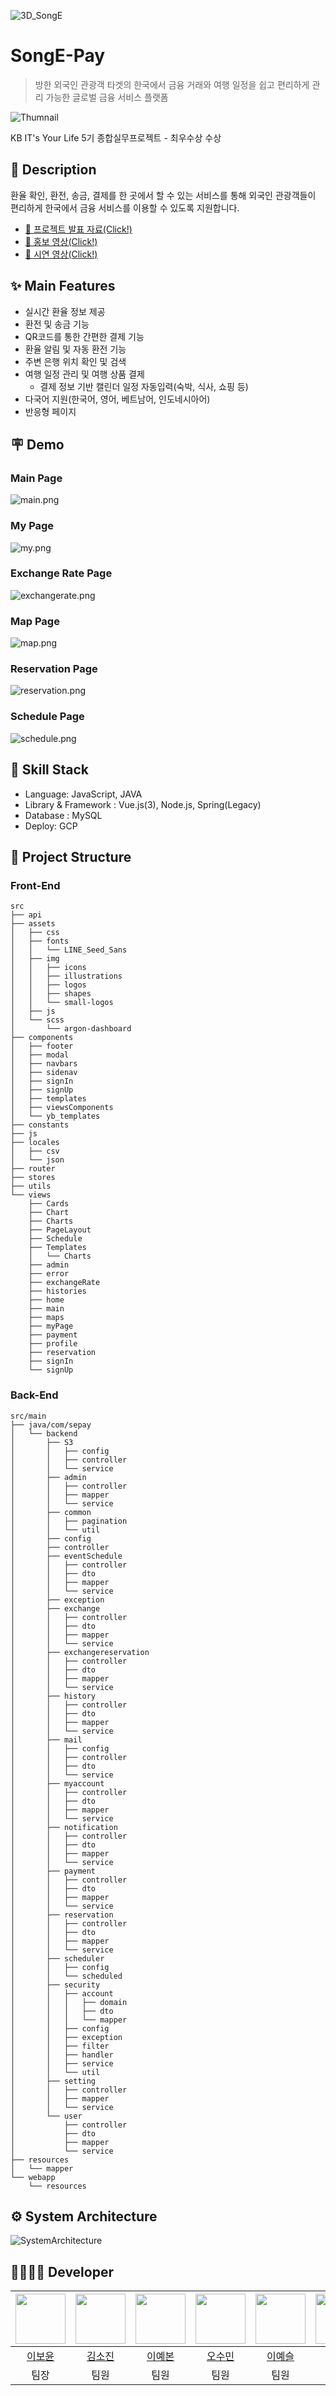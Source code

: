 ![3D_SongE](https://github.com/yesslee/song-e-pay/blob/main/frontend/public/images/3D_SongE.png)

# SongE-Pay
> 방한 외국인 관광객 타겟의 한국에서 금융 거래와 여행 일정을 쉽고 편리하게 관리 가능한 글로벌 금융 서비스 플랫폼

![Thumnail](https://github.com/yesslee/song-e-pay/blob/main/readme_img/Thumnail.png)

KB IT's Your Life 5기 종합실무프로젝트 - 최우수상 수상

## 📖 Description
환율 확인, 환전, 송금, 결제를 한 곳에서 할 수 있는 서비스를 통해 외국인 관광객들이 편리하게 한국에서 금융 서비스를 이용할 수 있도록 지원합니다.
- [🍄 프로젝트 발표 자료(Click!)](https://github.com/yesslee/song-e-pay/blob/main/documents/P7-3_%EC%B5%9C%EC%A2%85%EB%B0%9C%ED%91%9CPPT.pdf)
- [🎥 홍보 영상(Click!)](https://drive.google.com/file/d/13QEDmfQn_LGDyKefaQoQu02f7Czppo63/view?usp=sharing)
- [🎥 시연 영상(Click!)](https://drive.google.com/file/d/1zcLK3nyzw2v_HL8ic5oXz7A0X4F2g1fV/view?usp=sharing)

## ✨ Main Features
- 실시간 환율 정보 제공
- 환전 및 송금 기능
- QR코드를 통한 간편한 결제 기능
- 환율 알림 및 자동 환전 기능
- 주변 은행 위치 확인 및 검색
- 여행 일정 관리 및 여행 상품 결제
  - 결제 정보 기반 캘린더 일정 자동입력(숙박, 식사, 쇼핑 등)
- 다국어 지원(한국어, 영어, 베트남어, 인도네시아어)
- 반응형 페이지

## 🪧 Demo
### Main Page
![main.png](https://github.com/yesslee/song-e-pay/blob/main/readme_img/Main.png)

### My Page
![my.png](https://github.com/yesslee/song-e-pay/blob/main/readme_img/Mypage.png)

### Exchange Rate Page
![exchangerate.png](https://github.com/yesslee/song-e-pay/blob/main/readme_img/ExchangeRate.png)

### Map Page
![map.png](https://github.com/yesslee/song-e-pay/blob/main/readme_img/Map.png)

### Reservation Page
![reservation.png](https://github.com/yesslee/song-e-pay/blob/main/readme_img/Reservation.png)

### Schedule Page
![schedule.png](https://github.com/yesslee/song-e-pay/blob/main/readme_img/Schedule.png)


## 🔧 Skill Stack
- Language: JavaScript, JAVA
- Library & Framework : Vue.js(3), Node.js, Spring(Legacy)
- Database : MySQL
- Deploy: GCP

## 📂 Project Structure
### Front-End
```
src
├── api
├── assets
│   ├── css
│   ├── fonts
│   │   └── LINE_Seed_Sans
│   ├── img
│   │   ├── icons
│   │   ├── illustrations
│   │   ├── logos
│   │   ├── shapes
│   │   └── small-logos
│   ├── js
│   └── scss
│       └── argon-dashboard
├── components
│   ├── footer
│   ├── modal
│   ├── navbars
│   ├── sidenav
│   ├── signIn
│   ├── signUp
│   ├── templates
│   ├── viewsComponents
│   └── yb_templates
├── constants
├── js
├── locales
│   ├── csv
│   └── json
├── router
├── stores
├── utils
└── views
    ├── Cards
    ├── Chart
    ├── Charts
    ├── PageLayout
    ├── Schedule
    ├── Templates
    │   └── Charts
    ├── admin
    ├── error
    ├── exchangeRate
    ├── histories
    ├── home
    ├── main
    ├── maps
    ├── myPage
    ├── payment
    ├── profile
    ├── reservation
    ├── signIn
    └── signUp
```
### Back-End
```
src/main
├── java/com/sepay
│   └── backend
│       ├── S3
│       │   ├── config
│       │   ├── controller
│       │   └── service
│       ├── admin
│       │   ├── controller
│       │   ├── mapper
│       │   └── service
│       ├── common
│       │   ├── pagination
│       │   └── util
│       ├── config
│       ├── controller
│       ├── eventSchedule
│       │   ├── controller
│       │   ├── dto
│       │   ├── mapper
│       │   └── service
│       ├── exception
│       ├── exchange
│       │   ├── controller
│       │   ├── dto
│       │   ├── mapper
│       │   └── service
│       ├── exchangereservation
│       │   ├── controller
│       │   ├── dto
│       │   ├── mapper
│       │   └── service
│       ├── history
│       │   ├── controller
│       │   ├── dto
│       │   ├── mapper
│       │   └── service
│       ├── mail
│       │   ├── config
│       │   ├── controller
│       │   ├── dto
│       │   └── service
│       ├── myaccount
│       │   ├── controller
│       │   ├── dto
│       │   ├── mapper
│       │   └── service
│       ├── notification
│       │   ├── controller
│       │   ├── dto
│       │   ├── mapper
│       │   └── service
│       ├── payment
│       │   ├── controller
│       │   ├── dto
│       │   ├── mapper
│       │   └── service
│       ├── reservation
│       │   ├── controller
│       │   ├── dto
│       │   ├── mapper
│       │   └── service
│       ├── scheduler
│       │   ├── config
│       │   └── scheduled
│       ├── security
│       │   ├── account
│       │   │   ├── domain
│       │   │   ├── dto
│       │   │   └── mapper
│       │   ├── config
│       │   ├── exception
│       │   ├── filter
│       │   ├── handler
│       │   ├── service
│       │   └── util
│       ├── setting
│       │   ├── controller
│       │   ├── mapper
│       │   └── service
│       └── user
│           ├── controller
│           ├── dto
│           ├── mapper
│           └── service
├── resources
│   └── mapper
└── webapp
    └── resources
```

## ⚙️ System Architecture
![SystemArchitecture](https://github.com/yesslee/song-e-pay/blob/main/documents/%EC%8B%9C%EC%8A%A4%ED%85%9C%EC%95%84%ED%82%A4%ED%85%8D%EC%B2%98.png)

## 👨‍👩‍👧‍👦 Developer

| <img src="https://github.com/BoyunLee.png" width="80"> | <img src="https://github.com/sojinnuna.png" width="80"> | <img src="https://github.com/ybon1107.png" width="80"> | <img src="https://github.com/ssooomm.png" width="80"> |  <img src="https://github.com/yesslee.png" width="80"> | <img src="https://github.com/cyh000127.png" width="80"> | <img src="https://github.com/ddubuk228.png" width="80"> |
| :----------------------------------------------------: | :------------------------------------------------------: | :--------------------------------------------------------: | :------------------------------------------------------: | :----------------------------------------------------: | :------------------------------------------------------: | :--------------------------------------------------------: |
|         [이보윤](https://github.com/BoyunLee)          |         [김소진](https://github.com/sojinnuna)          |         [이예본](https://github.com/ybon1107)          |         [오수민](https://github.com/ssooomm)          |         [이예슬](https://github.com/yesslee)          |         [최윤혁](https://github.com/cyh000127)          |         [황정현](https://github.com/ddubuk228)          |
|                          팀장                          |                           팀원                           |                            팀원                            |                           팀원                           |                           팀원                          |                           팀원                           |                            팀원                            | 


